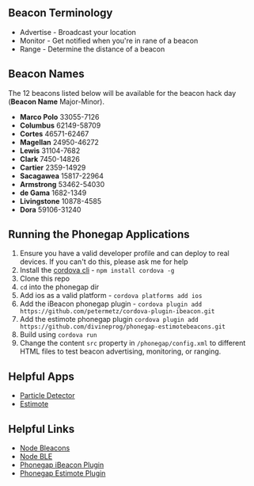 ## Beacon Terminology
* Advertise - Broadcast your location
* Monitor - Get notified when you're in rane of a beacon
* Range - Determine the distance of a beacon


## Beacon Names
The 12 beacons listed below will be available for the beacon hack day (**Beacon Name** Major-Minor).  
* **Marco Polo** 33055-7126
* **Columbus** 62149-58709
* **Cortes** 46571-62467
* **Magellan** 24950-46272
* **Lewis** 31104-7682
* **Clark** 7450-14826
* **Cartier** 2359-14929
* **Sacagawea** 15817-22964
* **Armstrong** 53462-54030
* **de Gama** 1682-1349
* **Livingstone** 10878-4585
* **Dora** 59106-31240


## Running the Phonegap Applications
1. Ensure you have a valid developer profile and can deploy to real devices. If you can't do this, please ask me for help
2. Install the [cordova cli](https://github.com/apache/cordova-cli) - `npm install cordova -g`
3. Clone this repo
4. `cd` into the phonegap dir
5. Add ios as a valid platform - `cordova platforms add ios`
6. Add the iBeacon phonegap plugin - `cordova plugin add https://github.com/petermetz/cordova-plugin-ibeacon.git`
7. Add the estimote phonegap plugin `cordova plugin add https://github.com/divineprog/phonegap-estimotebeacons.git`
8. Build using `cordova run`
9. Change the content `src` property in `/phonegap/config.xml` to different HTML files to test beacon advertising, monitoring, or ranging.


## Helpful Apps
* [Particle Detector](https://itunes.apple.com/us/app/particle-detector/id724226138?mt=8)
* [Estimote](https://itunes.apple.com/us/app/estimote/id686915066?mt=8)


## Helpful Links
* [Node Bleacons](https://github.com/sandeepmistry/node-bleacon)
* [Node BLE](https://github.com/sandeepmistry/noble)
* [Phonegap iBeacon Plugin](https://github.com/petermetz/cordova-plugin-ibeacon)
* [Phonegap Estimote Plugin](https://github.com/divineprog/phonegap-estimotebeacons)
